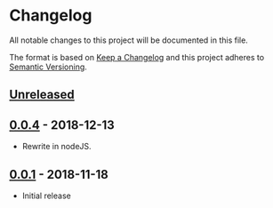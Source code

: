 # Changelog

All notable changes to this project will be documented in this file.

The format is based on [Keep a Changelog](http://keepachangelog.com/en/1.0.0/)
and this project adheres to [Semantic Versioning](http://semver.org/spec/v2.0.0.html).

## [Unreleased]

## [0.0.4] - 2018-12-13

- Rewrite in nodeJS.

## [0.0.1] - 2018-11-18

- Initial release

[unreleased]: https://github.com/ngeor/dirloop/compare/v0.0.4...HEAD
[0.0.4]: https://github.com/ngeor/dirloop/compare/v0.0.1...v0.0.4
[0.0.1]: https://github.com/ngeor/dirloop/tree/v0.0.1
